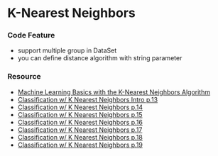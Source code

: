 # K-Nearest Neighbors 
### Code Feature
- support multiple group in DataSet 
- you can define distance algorithm with string parameter 

### Resource 
- [Machine Learning Basics with the K-Nearest Neighbors Algorithm](https://towardsdatascience.com/machine-learning-basics-with-the-k-nearest-neighbors-algorithm-6a6e71d01761)
- [Classification w/ K Nearest Neighbors Intro p.13](https://www.youtube.com/watch?v=44jq6ano5n0&list=PLQVvvaa0QuDfKTOs3Keq_kaG2P55YRn5v&index=13)
- [Classification w/ K Nearest Neighbors  p.14](https://www.youtube.com/watch?v=44jq6ano5n0&list=PLQVvvaa0QuDfKTOs3Keq_kaG2P55YRn5v&index=14)
- [Classification w/ K Nearest Neighbors  p.15](https://www.youtube.com/watch?v=44jq6ano5n0&list=PLQVvvaa0QuDfKTOs3Keq_kaG2P55YRn5v&index=15)
- [Classification w/ K Nearest Neighbors  p.16](https://www.youtube.com/watch?v=44jq6ano5n0&list=PLQVvvaa0QuDfKTOs3Keq_kaG2P55YRn5v&index=16)
- [Classification w/ K Nearest Neighbors  p.17](https://www.youtube.com/watch?v=44jq6ano5n0&list=PLQVvvaa0QuDfKTOs3Keq_kaG2P55YRn5v&index=17)
- [Classification w/ K Nearest Neighbors  p.18](https://www.youtube.com/watch?v=44jq6ano5n0&list=PLQVvvaa0QuDfKTOs3Keq_kaG2P55YRn5v&index=18)
- [Classification w/ K Nearest Neighbors  p.19](https://www.youtube.com/watch?v=44jq6ano5n0&list=PLQVvvaa0QuDfKTOs3Keq_kaG2P55YRn5v&index=19)
